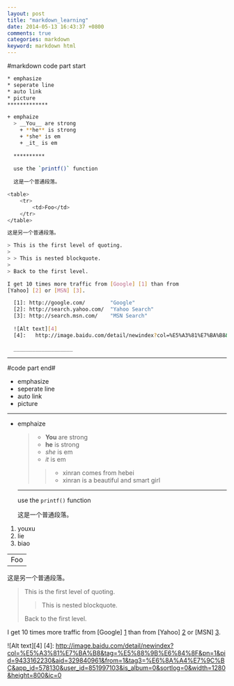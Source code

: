 ```yaml
---
layout: post
title: "markdown_learning"
date: 2014-05-13 16:43:37 +0800
comments: true
categories: markdown
keyword: markdown html
---
```

<!--more-->
#markdown code part start
```sh
* emphasize
* seperate line
* auto link
* picture
*************

+ emphaize
  > __You__ are strong
    + **he** is strong
    + *she* is em
    + _it_ is em
  
  **********
  
  use the `printf()` function
  
  这是一个普通段落。

<table>
    <tr>
        <td>Foo</td>
    </tr>
</table>

这是另一个普通段落。

> This is the first level of quoting.
>
> > This is nested blockquote.
>
> Back to the first level.

I get 10 times more traffic from [Google] [1] than from
[Yahoo] [2] or [MSN] [3].

  [1]: http://google.com/        "Google"
  [2]: http://search.yahoo.com/  "Yahoo Search"
  [3]: http://search.msn.com/    "MSN Search"
  
  ![Alt text][4]
  [4]:   http://image.baidu.com/detail/newindex?col=%E5%A3%81%E7%BA%B8&tag=%E5%88%9B%E6%84%8F&pn=1&pid=9433162230&aid=329840961&from=1&tag3=%E6%8A%A4%E7%9C%BC&app_id=578130&user_id=851997103&is_album=0&sortlog=0&width=1280&height=800&ic=0
  
  ___________________
```
______________________________________________________
#code part end#

* emphasize
* seperate line
* auto link
* picture
*************

+ emphaize
  > + __You__ are strong
  > + **he** is strong
  > + *she* is em
  > + _it_ is em
  > > - xinran comes from hebei
  > > - xinran is a beautiful and smart girl
  
  **********
  
  use the `printf()` function
  
  这是一个普通段落。

1. youxu
2. lie
3. biao

<table>
    <tr>
        <td>Foo</td>
    </tr>
</table>

这是另一个普通段落。

> This is the first level of quoting.
>
> > This is nested blockquote.
>
> Back to the first level.

I get 10 times more traffic from [Google] [1] than from
[Yahoo] [2] or [MSN] [3].

  [1]: http://google.com/        "Google"
  [2]: http://search.yahoo.com/  "Yahoo Search"
  [3]: http://search.msn.com/    "MSN Search"
  
  ![Alt text][4]
  [4]:   http://image.baidu.com/detail/newindex?col=%E5%A3%81%E7%BA%B8&tag=%E5%88%9B%E6%84%8F&pn=1&pid=9433162230&aid=329840961&from=1&tag3=%E6%8A%A4%E7%9C%BC&app_id=578130&user_id=851997103&is_album=0&sortlog=0&width=1280&height=800&ic=0
